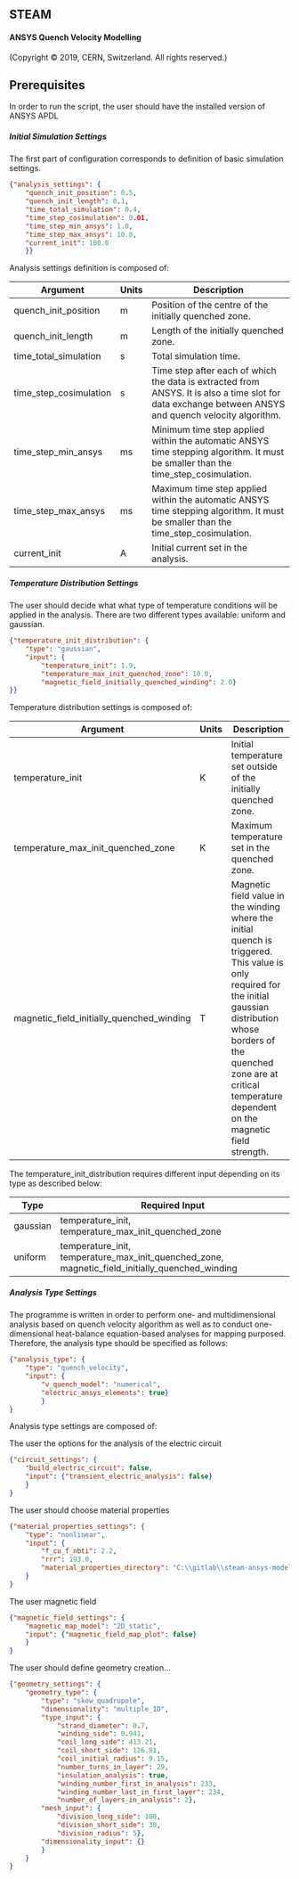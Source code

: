 ## **STEAM** 
#### ANSYS Quench Velocity Modelling
(Copyright © 2019, CERN, Switzerland. All rights reserved.)

## Prerequisites
In order to run the script, the user should have the installed version of ANSYS APDL

##### Initial Simulation Settings
The first part of configuration corresponds to definition of basic simulation settings. 
```json
{"analysis_settings": {
    "quench_init_position": 0.5,
    "quench_init_length": 0.1,
    "time_total_simulation": 0.4,
    "time_step_cosimulation": 0.01,
    "time_step_min_ansys": 1.0,
    "time_step_max_ansys": 10.0,
    "current_init": 100.0
    }}
```
Analysis settings definition is composed of:

 Argument | Units | Description 
 -------- | ----- | ----------- 
quench_init_position | m | Position of the centre of the initially quenched zone.
quench_init_length | m | Length of the initially quenched zone.
time_total_simulation | s | Total simulation time.
time_step_cosimulation | s | Time step after each of which the data is extracted from ANSYS. It is also a time slot for data exchange between ANSYS and quench velocity algorithm.
time_step_min_ansys | ms | Minimum time step applied within the automatic ANSYS time stepping algorithm. It must be smaller than the time_step_cosimulation.
time_step_max_ansys | ms | Maximum time step applied within the automatic ANSYS time stepping algorithm. It must be smaller than the time_step_cosimulation.
current_init | A | Initial current set in the analysis.

##### Temperature Distribution Settings
The user should decide what what type of temperature conditions will be applied in the analysis. There are two different types available: uniform and gaussian. 
```json
{"temperature_init_distribution": {
	"type": "gaussian",
	"input": {
		"temperature_init": 1.9, 
		"temperature_max_init_quenched_zone": 10.0, 
		"magnetic_field_initially_quenched_winding": 2.0}	
}}
```
Temperature distribution settings is composed of:

 Argument | Units | Description 
 -------- | ----- | ----------- 
 temperature_init | K | Initial temperature set outside of the initially quenched zone.
 temperature_max_init_quenched_zone | K | Maximum temperature set in the quenched zone.
 magnetic_field_initially_quenched_winding | T | Magnetic field value in the winding where the initial quench is triggered. This value is only required for the initial gaussian distribution whose borders of the quenched zone are at critical temperature dependent on the magnetic field strength.

The temperature_init_distribution requires different input depending on its type as described below: 

 Type | Required Input 
 ---- | --------------
 gaussian | temperature_init, temperature_max_init_quenched_zone
 uniform | temperature_init, temperature_max_init_quenched_zone, magnetic_field_initially_quenched_winding

##### Analysis Type Settings
The programme is written in order to perform one- and multidimensional analysis based on quench velocity algorithm as well
as to conduct one-dimensional heat-balance equation-based analyses for mapping purposed. Therefore, the analysis type should be 
specified as follows:
```json
{"analysis_type": {
	"type": "quench_velocity",
	"input": {
		"v_quench_model": "numerical", 
		"electric_ansys_elements": true}
		}
}
```
Analysis type settings are composed of:



The user the options for the analysis of the electric circuit
```json
{"circuit_settings": {
    "build_electric_circuit": false,
    "input": {"transient_electric_analysis": false}
	}
}
```

The user should choose material properties
```json
{"material_properties_settings": {
    "type": "nonlinear",
    "input": {
        "f_cu_f_nbti": 2.2, 
        "rrr": 193.0, 
        "material_properties_directory": "C:\\gitlab\\steam-ansys-modelling\\Material_Properties"}
	}
}
```

The user magnetic field
```json
{"magnetic_field_settings": {
	"magnetic_map_model": "2D_static",
	"input": {"magnetic_field_map_plot": false}
	}
}
```

The user should define geometry creation...
```json
{"geometry_settings": {
	"geometry_type": {
		"type": "skew_quadrupole",
		"dimensionality": "multiple_1D",
		"type_input": {
            "strand_diameter": 0.7, 
            "winding_side": 0.941, 
            "coil_long_side": 413.21, 
            "coil_short_side": 126.81, 
            "coil_initial_radius": 9.15, 
            "number_turns_in_layer": 29,
            "insulation_analysis": true,
            "winding_number_first_in_analysis": 233,
            "winding_number_last_in_first_layer": 234,
            "number_of_layers_in_analysis": 2},
        "mesh_input": {
            "division_long_side": 100, 
            "division_short_side": 30, 
            "division_radius": 5},
        "dimensionality_input": {}
		}
	}
}
```


